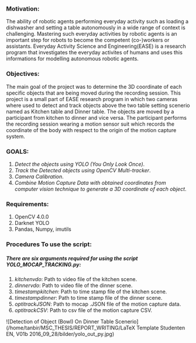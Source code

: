 ### Motivation:

The ability of robotic agents performing everyday activity such as loading a dishwasher and setting a table autonomously in a wide range of context is challenging. Mastering such everyday activities by robotic agents is an important step for robots to become the competent (co-)workers or assistants. Everyday Activity Science and Engineering(EASE) is a research program that investigates the everyday activites of humans and uses this informations for modelling autonomous robotic agents. 



### Objectives:


The main goal of the project was to determine the 3D coordinate of each specific objects that are being moved during the recording session. This project is a small part of EASE research program in which two cameras where used to detect and track objects above the two table setting scenerio named as Kitchen table and Dinner table. The objects are moved by a participant from kitchen to dinner and vice versa. The participant performs the recording session wearing a motion sensor suit which records the coordinate of the body with respect to the origin of the motion capture system.

### GOALS: 

1. *Detect the objects using YOLO (You Only Look Once)*.
2. *Track the Detected objects using OpenCV Multi-tracker*.
3. *Camera Calibration*.
4. *Combine Motion Capture Data with obtained coordinates from computer vision technique to generate a 3D coordinate of each object*.

### Requirements:

1. OpenCV 4.0.0
2. Darknet YOLO
3. Pandas, Numpy, imutils

### Procedures To use the script:

##### There are six arguments required for using the script *YOLO_MOCAP_TRACKING.py*:

1. *kitchenvdo*: Path to video file of the kitchen scene.
2. *dinnervdo*: Path to video file of the dinner scene.
3. *timestampkitchen*: Path to time stamp file of the kitchen scene.
4. *timestampdinner*: Path to time stamp file of the dinner scene.
5. *optitrackJSON*: Path to mocap .JSON file of the motion capture data.
6. *optitrackCSV*: Path to csv file of the motion capture CSV.


![Detection of Object (Bowl) On Dinner Table Scenerio](/home/tanbir/MSC_THESIS/REPORT_WRITING/LaTeX Template Studenten EN, V01b 2016_09_28/bilder/yolo_out_py.jpg)
